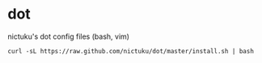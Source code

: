 dot
===

nictuku's dot config files (bash, vim)

```
curl -sL https://raw.github.com/nictuku/dot/master/install.sh | bash
```
